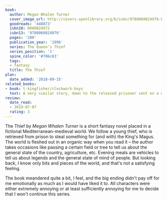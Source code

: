 ```yaml
---
book:
  author: Megan Whalen Turner
  cover_image_url: http://covers.openlibrary.org/b/isbn/9780060824976-L.jpg
  goodreads: '448873'
  isbn10: 0060824972
  isbn13: '9780060824976'
  pages: '280'
  publication_year: '1996'
  series: The Queen's Thief
  series_position: '1'
  spine_color: '#786c63'
  tags:
  - fantasy
  title: The Thief
plan:
  date_added: '2018-09-15'
related_books:
- book: t-kingfisher/clockwork-boys
  text: A very similar story, down to the released prisoner sent on a mission.
review:
  date_read:
  - 2019-07-07
  rating: 3
---
```


The Thief by *Megan Whalen Turner* is a short fantasy novel placed in a fictional Mediterranean-medieval world. We
follow a young thief, who is retrieved from prison to steal something for (and with) the King's Magus. The world is
fleshed out in an organic way when you read it – the author takes occasions like passing a certain field or tree to tell
us about the general state of the country, agriculture, etc. Evening meals are vehicles to tell us about legends and the
general state of mind of people. But looking back, I know only bits and pieces of the world, and that's not a satisfying
feeling.

The book meandered quite a bit, I feel, and the big ending didn't pay off for me emotionally as much as I would have
liked it to. All characters were either extremely annoying or at least sufficiently annoying for me to decide that I
won't continue this series.
